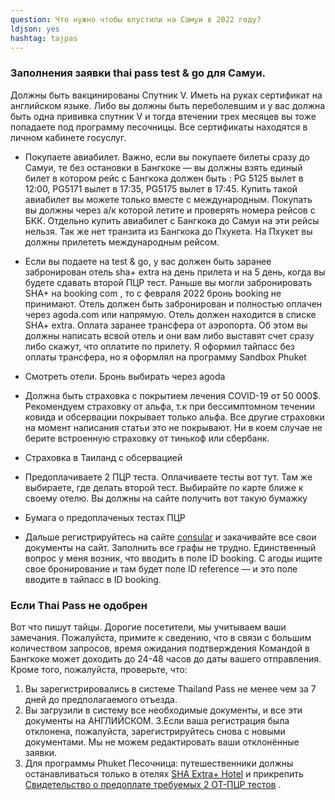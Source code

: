 ```yaml
---
question: Что нужно чтобы впустили на Самуи в 2022 году?
ldjson: yes
hashtag: tajpas
---
```


### Заполнения заявки thai pass test & go для Самуи.

Должны быть вакцинированы Спутник V. Иметь на руках сертификат на английском языке. Либо вы должны быть переболевшим и у вас должна быть одна прививка спутник V и тогда втечении трех месяцев вы тоже попадаете под программу песочницы. Все сертификаты находятся в личном кабинете госуслуг.

* Покупаете авиабилет. Важно, если вы покупаете билеты сразу до Самуи, те без остановки в Бангкоке — вы должны взять единый билет в котором рейс с Бангкока должен быть : PG 5125 вылет в 12:00, PG5171 вылет в 17:35, PG5175 вылет в 17:45. Купить такой авиабилет вы можете только вместе с международным. Покупать вы должны через а/к которой летите и проверять номера рейсов с БКК. Отдельно купить авиабилет с Бангкока до Самуи на эти рейсы нельзя. Так же нет транзита из Бангкока до Пхукета. На Пхукет вы должны прилететь международным рейсом.
* Если вы подаете на test & go, у вас должен быть заранее забронирован отель sha+ extra на день прилета и на 5 день, когда вы будете сдавать второй ПЦР тест. Раньше вы могли забронировать SHA+ на booking com , то с февраля 2022 бронь booking не принимают. Отель должен быть забронирован и полностью оплачен через agoda.com или напрямую. Отель должен находится в списке SHA+ extra. Оплата заранее трансфера от аэропорта. Об этом вы должны написать всвой отель и они вам либо выставят счет сразу либо скажут, что оплатите по прилету. Я оформил тайпасс без оплаты трансфера, но я оформлял на программу Sandbox Phuket
* Смотреть отели. Бронь выбирать через agoda
* Должна быть страховка с покрытием лечения COVID-19 от 50 000$. Рекомендуем страховку от альфа, т.к при бессимптомном течении ковида и обсервации покрывает только альфа. Все другие страховки на момент написания статьи это не покрывают. Ни в коем случае не берите встроенную страховку от тинькоф или сбербанк.
* Страховка в Таиланд с обсервацией
* Предоплачиваете 2 ПЦР теста. Оплачиваете тесты вот тут. Там же выбираете, где делать второй тест. Выбирайте по карте ближе к своему отелю. Вы должны на сайте получить вот такую бумажку

* Бумага о предоплаченых тестах ПЦР
* Дальше регистрируйтесь на сайте [consular](tp.consular.go.th) и закачивайте все свои документы на сайт. Заполнить все графы не трудно. Единственный вопрос у меня возник, что вводить в поле ID booking. С агоды ищите свое бронирование и там будет поле ID reference — и это поле вводите в тайпасс в ID booking.

### Если Thai Pass не одобрен

Вот что пишут тайцы. Дорогие посетители, мы учитываем ваши замечания. Пожалуйста, примите к сведению, что в связи с большим количеством запросов, время ожидания подтверждения Командой в Бангкоке может доходить до 24-48 часов до даты вашего отправления.
Кроме того, пожалуйста, проверьте, что:
1. Вы зарегистрировались в системе Thailand Pass не менее чем за 7 дней до предполагаемого отъезда.
2. Вы загрузили в систему все необходимые документы, и все эти документы на АНГЛИЙСКОМ.
3.Если ваша регистрация была отклонена, пожалуйста, зарегистрируйтесь снова с новыми документами. Мы не можем редактировать ваши отклонённые заявки.
4. Для программы Phuket Песочница: путешественники должны останавливаться только в отелях [SHA Extra+ Hotel](https://web.thailandsha.com/shaextraplus) и прикрепить [Свидетельство о предоплате требуемых 2 ОТ-ПЦР тестов](https://www.thailandpsas.com/) .


